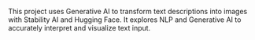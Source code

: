 This project uses Generative AI to transform text descriptions into images with Stability AI and Hugging Face. It explores NLP and Generative AI to accurately interpret and visualize text input.
